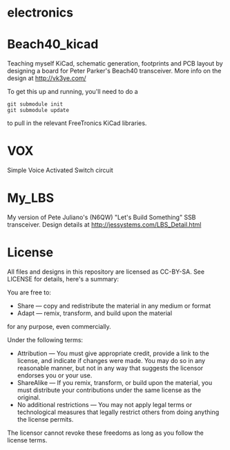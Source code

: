 electronics
===========

Beach40_kicad
=============
Teaching myself KiCad, schematic generation, footprints and PCB layout by designing a board for Peter Parker's Beach40 transceiver. More info on the design at http://vk3ye.com/

To get this up and running, you'll need to do a
```
git submodule init
git submodule update
```
to pull in the relevant FreeTronics KiCad libraries.


VOX
===

Simple Voice Activated Switch circuit

My_LBS
======

My version of Pete Juliano's (N6QW) "Let's Build Something" SSB transceiver.  Design details at http://jessystems.com/LBS_Detail.html



License
=======

All files and designs in this repository are licensed as CC-BY-SA. See LICENSE for details, here's a summary:

You are free to:
* Share — copy and redistribute the material in any medium or format
* Adapt — remix, transform, and build upon the material

for any purpose, even commercially.

Under the following terms:
* Attribution — You must give appropriate credit, provide a link to the license, and indicate if changes were made. You may do so in any reasonable manner, but not in any way that suggests the licensor endorses you or your use.
* ShareAlike — If you remix, transform, or build upon the material, you must distribute your contributions under the same license as the original.
* No additional restrictions — You may not apply legal terms or technological measures that legally restrict others from doing anything the license permits.

The licensor cannot revoke these freedoms as long as you follow the license terms.
